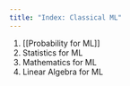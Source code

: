 ```yaml
---
title: "Index: Classical ML"
---
```

1. [[Probability for ML]]
2. Statistics for ML
3. Mathematics for ML
4. Linear Algebra for ML